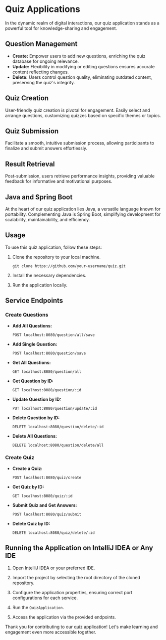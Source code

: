 # Quiz Applications

In the dynamic realm of digital interactions, our quiz application stands as a powerful tool for knowledge-sharing and engagement. 

## Question Management

- **Create:** Empower users to add new questions, enriching the quiz database for ongoing relevance.
- **Update:** Flexibility in modifying or editing questions ensures accurate content reflecting changes.
- **Delete:** Users control question quality, eliminating outdated content, preserving the quiz's integrity.

## Quiz Creation

User-friendly quiz creation is pivotal for engagement. Easily select and arrange questions, customizing quizzes based on specific themes or topics.

## Quiz Submission

Facilitate a smooth, intuitive submission process, allowing participants to finalize and submit answers effortlessly.

## Result Retrieval

Post-submission, users retrieve performance insights, providing valuable feedback for informative and motivational purposes.

## Java and Spring Boot

At the heart of our quiz application lies Java, a versatile language known for portability. Complementing Java is Spring Boot, simplifying development for scalability, maintainability, and efficiency.

## Usage

To use this quiz application, follow these steps:

1. Clone the repository to your local machine.
   ```
   git clone https://github.com/your-username/quiz.git
   ```

2. Install the necessary dependencies.

3. Run the application locally.

## Service Endpoints

### Create Questions

- **Add All Questions:**
  ```
  POST localhost:8080/question/all/save
  ```

- **Add Single Question:**
  ```
  POST localhost:8080/question/save
  ```

- **Get All Questions:**
  ```
  GET localhost:8080/question/all
  ```

- **Get Question by ID:**
  ```
  GET localhost:8080/question/:id
  ```

- **Update Question by ID:**
  ```
  PUT localhost:8080/question/update/:id
  ```

- **Delete Question by ID:**
  ```
  DELETE localhost:8080/question/delete/:id
  ```

- **Delete All Questions:**
  ```
  DELETE localhost:8080/question/delete/all
  ```

### Create Quiz 

- **Create a Quiz:**
  ```
  POST localhost:8080/quiz/create
  ```

- **Get Quiz by ID:**
  ```
  GET localhost:8080/quiz/:id
  ```

- **Submit Quiz and Get Answers:**
  ```
  POST localhost:8080/quiz/submit
  ```

- **Delete Quiz by ID:**
  ```
  DELETE localhost:8080/quiz/delete/:id
  ```

## Running the Application on IntelliJ IDEA or Any IDE

1. Open IntelliJ IDEA or your preferred IDE.

2. Import the project by selecting the root directory of the cloned repository.

3. Configure the application properties, ensuring correct port configurations for each service.

4. Run the `QuizApplication`.

5. Access the application via the provided endpoints.

Thank you for contributing to our quiz application! Let's make learning and engagement even more accessible together.
